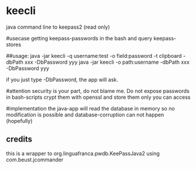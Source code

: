 # keecli
java command line to keepass2 (read only)

#usecase
getting keepass-passwords in the bash and query keepass-stores

##usage: 
java -jar keecli -q username:test -o field:password -t clipboard -dbPath xxx -DbPassword yyy
java -jar keecli -o path:username -dbPath xxx -DbPassword yyy

if you just type -DbPassword, the app will ask.

#attention
security is your part, do not blame me. Do not expose passwords in bash-scripts
crypt them with openssl and store them only you can access

#implementation
the java-app will read the database in memory so no modification is possible and database-corruption can not happen (hopefully) 

## credits
this is a wrapper to org.linguafranca.pwdb.KeePassJava2 using com.beust.jcommander


